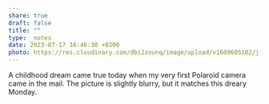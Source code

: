 ```yaml
---
share: true
draft: false
title: ""
type: _notes
date: 2023-07-17 16:46:30 +0200
photo: https://res.cloudinary.com/dbi2zounq/image/upload/v1689605102/jfedctqreximibglotmu.jpg
---
```


A childhood dream came true today when my very first Polaroid camera came in the mail. The picture is slightly blurry, but it matches this dreary Monday. 
